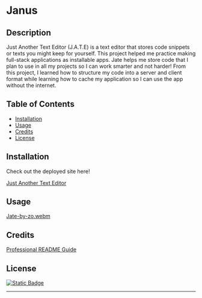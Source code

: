 # Janus

## Description

Just Another Text Editor (J.A.T.E) is a text editor that stores code snippets or texts you might keep for yourself.
This project helped me practice making full-stack applications as installable apps.
Jate helps me store code that I plan to use in all my projects so I can work smarter and not harder!
From this project, I learned how to structure my code into a server and client format while learning how to cache my application so I can use the app without the internet.

## Table of Contents

- [Installation](#installation)
- [Usage](#usage)
- [Credits](#credits)
- [License](#license)

## Installation

Check out the deployed site here!

[Just Another Text Editor](https://jate-by-zo-olivar.onrender.com)

## Usage

[Jate-by-zo.webm](https://github.com/Lorenzo-Olivar/jate-by-zo/assets/131014446/7bd14086-c141-40aa-8598-c549542ddd98)

## Credits

[Professional README Guide](https://coding-boot-camp.github.io/full-stack/github/professional-readme-guide)

## License

[![Static Badge](https://img.shields.io/badge/NoLicense-blue)](https://choosealicense.com/)

---
